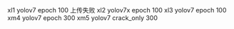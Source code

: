 xl1 yolov7 epoch 100 上传失败
xl2 yolov7x epoch 100
xl3 yolov7 epoch 100
xm4 yolov7 epoch 300
xm5 yolov7 crack_only 300